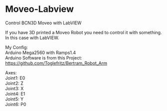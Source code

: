 # Moveo-Labview
Control BCN3D Moveo with LabVIEW

If you have 3D printed a Moveo Robot you need to control it with something.  
In this case with LabVIEW. 

My Config:  
Arduino Mega2560 with Ramps1.4  
Arduino Software is from this Project: https://github.com/Toglefritz/Bertram_Robot_Arm 

Axes:  
Joint1: E0  
Joint2: Z  
Joint3: X  
Joint4: E1  
Joint5: Y  
Joint6: P0  
